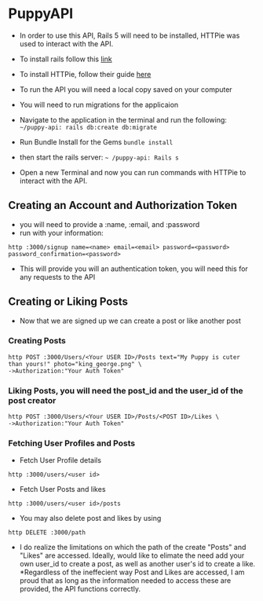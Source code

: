 # PuppyAPI

* In order to use this API, Rails 5 will need to be installed, HTTPie was used to interact with the API.

* To install rails follow this [link](https://www.tutorialspoint.com/ruby-on-rails/rails-installation.htm)
* To install HTTPie, follow their guide [here](https://httpie.org/doc)
* To run the API you will need a local copy saved on your computer
* You will need to run migrations for the applicaion
* Navigate to the application in the terminal and run the following:
```~/puppy-api: rails db:create db:migrate```
* Run Bundle Install for the Gems
```bundle install```
* then start the rails server:
```~ /puppy-api: Rails s```

* Open a new Terminal and now you can run commands with HTTPie to interact with the API. 

## Creating an Account and Authorization Token
* you will need to provide a :name, :email, and :password
* run with your information:

```http :3000/signup name=<name> email=<email> password=<password> password_confirmation=<password>```

* This will provide you will an authentication token, you will need this for any requests to the API

## Creating or Liking Posts
* Now that we are signed up we can create a post or like another post

### Creating Posts
```
http POST :3000/Users/<Your USER ID>/Posts text="My Puppy is cuter than yours!" photo="king_george.png" \
->Authorization:"Your Auth Token"
```

### Liking Posts, you will need the post_id and the user_id of the post creator
```
http POST :3000/Users/<Your USER ID>/Posts/<POST ID>/Likes \
->Authorization:"Your Auth Token"

```

### Fetching User Profiles and Posts

* Fetch User Profile details
```
http :3000/users/<user id>
```
* Fetch User Posts and likes
``` 
http :3000/users/<user id>/posts
```

* You may also delete post and likes by using 
``` 
http DELETE :3000/path
```
* I do realize the limitations on which the path of the create "Posts" and "Likes" are accessed.  Ideally, would like to elimate the need add your own user_id to create a post, as well as another user's id to create a like. 
*Regardless of the ineffecient way Post and Likes are accessed, I am proud that as long as the information needed to access these are provided, the API functions correctly. 
